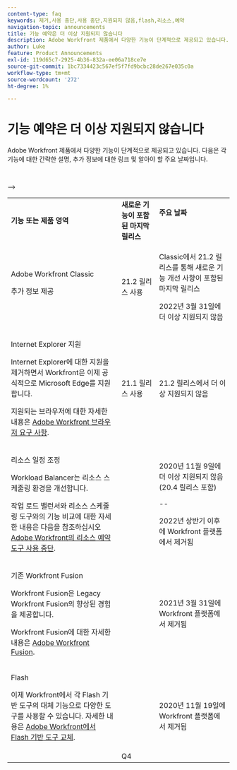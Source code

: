```yaml
---
content-type: faq
keywords: 제거,사용 중단,사용 중단,지원되지 않음,flash,리소스,예약
navigation-topic: announcements
title: 기능 예약은 더 이상 지원되지 않습니다
description: Adobe Workfront 제품에서 다양한 기능이 단계적으로 제공되고 있습니다. 다음은 각 기능에 대한 간략한 설명, 추가 정보에 대한 링크 및 알아야 할 주요 날짜입니다.
author: Luke
feature: Product Announcements
exl-id: 119d65c7-2925-4b36-832a-ee06a718ce7e
source-git-commit: 1bc7334423c567ef5f7fd9bcbc28de267e035c0a
workflow-type: tm+mt
source-wordcount: '272'
ht-degree: 1%

---
```


# 기능 예약은 더 이상 지원되지 않습니다

Adobe Workfront 제품에서 다양한 기능이 단계적으로 제공되고 있습니다. 다음은 각 기능에 대한 간략한 설명, 추가 정보에 대한 링크 및 알아야 할 주요 날짜입니다.

<table style="table-layout:auto"> 
 <col> 
 <col data-mc-conditions=""> 
 <col> 
 <tbody> 
  <tr> 
   <td><b>기능 또는 제품 영역</b></td> 
   <td><strong>새로운 기능이 포함된 마지막 릴리스</strong> </td> 
   <td> <p rowspan="2"><strong>주요 날짜</strong> </p> <p rowspan="2"> </p> </td> 
  </tr> 
  <tr data-mc-conditions=""> 
   <td>Adobe Workfront Classic <p style="font-weight: normal;">추가 정보 제공</p> </td> 
   <td>21.2 릴리스 사용</td> 
   <td> <p>Classic에서 21.2 릴리스를 통해 새로운 기능 개선 사항이 포함된 마지막 릴리스</p> <p>2022년 3월 31일에 더 이상 지원되지 않음</p> </td> 
  </tr> 
  <tr data-mc-conditions=""> 
   <td> <p>Internet Explorer 지원</p> <p>Internet Explorer에 대한 지원을 제거하면서 Workfront은 이제 공식적으로 Microsoft Edge를 지원합니다. </p> <p>지원되는 브라우저에 대한 자세한 내용은 <a href="../../workfront-basics/workfront-browser-requirements.md" class="MCXref xref">Adobe Workfront 브라우저 요구 사항</a>.</p> </td> 
   <td>21.1 릴리스 사용</td> 
   <td>21.2 릴리스에서 더 이상 지원되지 않음</td> 
  </tr> 
  <tr> 
   <td> <p>리소스 일정 조정</p> <p>Workload Balancer는 리소스 스케줄링 환경을 개선합니다.</p> <p>작업 로드 밸런서와 리소스 스케줄링 도구와의 기능 비교에 대한 자세한 내용은 다음을 참조하십시오 <a href="../../resource-mgmt/resource-mgmt-overview/deprecate-resource-scheduling.md" class="MCXref xref">Adobe Workfront의 리소스 예약 도구 사용 중단</a>.</p> </td> 
   <td> </td> 
   <td> <p>2020년 11월 9일에 더 이상 지원되지 않음(20.4 릴리스 포함)</p> <p>--</p> <p>2022년 상반기 이후에 Workfront 플랫폼에서 제거됨</p> </td> 
  </tr> 
  <tr> 
   <td> <p>기존 Workfront Fusion</p> <p>Workfront Fusion은 Legacy Workfront Fusion의 향상된 경험을 제공합니다.</p> <p>Workfront Fusion에 대한 자세한 내용은 <a href="../../workfront-fusion/workfront-fusion-2.md" class="MCXref xref">Adobe Workfront Fusion</a>.</p> </td> 
   <td> </td> 
   <td>2021년 3월 31일에 Workfront 플랫폼에서 제거됨</td> 
  </tr> 
  <tr> 
   <td> <p>Flash</p> <p>이제 Workfront에서 각 Flash 기반 도구의 대체 기능으로 다양한 도구를 사용할 수 있습니다. 자세한 내용은 <a href="../../product-announcements/announcements/announcement-archive/replace-flash-tools.md" class="MCXref xref">Adobe Workfront에서 Flash 기반 도구 교체</a>.</p> </td> 
   <td> </td> 
   <td> <p> </p> <p>2020년 11월 19일에 Workfront 플랫폼에서 제거됨</p> </td> 
  </tr> <!--
   <tr data-mc-conditions="QuicksilverOrClassic.Draft mode"> 
    <td> <p>Enhanced Authentication 1.0</p> <p>The method of migrating to the new Enhanced Authentication 2.0 depends on whether you are using Legacy Authentication or Enhanced Authentication 1.0. For more information, see <a href="../../administration-and-setup/manage-workfront/security/get-started-enhanced-authentication.md" class="MCXref xref">Enhanced Authentication overview</a>.</p> </td> 
    <td>&nbsp;</td> 
    <td>2021</td> 
   </tr>
  --> <!--
   <tr data-mc-conditions="QuicksilverOrClassic.Draft mode"> 
    <td> <p>Allowlist updates </p> <!--
      <p data-mc-conditions="QuicksilverOrClassic.Draft mode">Split</p>
     --> <!--
      <p data-mc-conditions="QuicksilverOrClassic.Draft mode">Email Service updated (MailGun)</p>
     --> <p> </p> </td> 
    <td> </td> 
    <td>Q4</td> 
   </tr>
  --&gt; 
 </tbody> 
</table>
